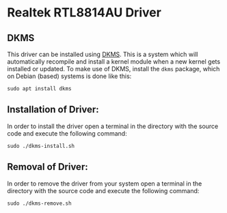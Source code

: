 # Realtek RTL8814AU Driver

## DKMS
This driver can be installed using [DKMS](http://linux.dell.com/dkms/). This is a system which will automatically recompile and install a kernel module when a new kernel gets installed or updated. To make use of DKMS, install the `dkms` package, which on Debian (based) systems is done like this:
```
sudo apt install dkms
```

## Installation of Driver:
In order to install the driver open a terminal in the directory with the source code and execute the following command:
```
sudo ./dkms-install.sh
```

## Removal of Driver:
In order to remove the driver from your system open a terminal in the directory with the source code and execute the following command:
```
sudo ./dkms-remove.sh
```



